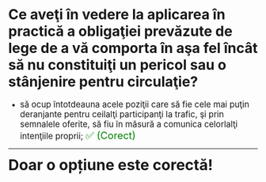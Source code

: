 # Ce aveţi în vedere la aplicarea în practică a obligaţiei prevăzute de lege de a vă comporta în aşa fel încât să nu constituiţi un pericol sau o stânjenire pentru circulaţie?

- <span style="font-size: larger;">să ocup întotdeauna acele poziţii care să fie cele mai puţin deranjante pentru ceilalţi participanţi la trafic, şi prin semnalele oferite, să fiu în măsură a comunica celorlalţi intenţiile proprii; <span style="color: green; font-size: larger;">✅ (Corect)</span></span>

---

<span style="font-size: 30px; font-weight: bold;">**Doar o opțiune este corectă!**</span>
